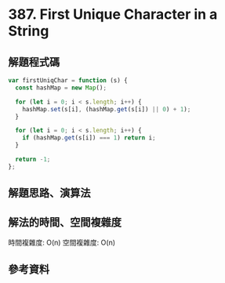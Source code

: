 # 387. First Unique Character in a String

## 解題程式碼

```javascript
var firstUniqChar = function (s) {
  const hashMap = new Map();

  for (let i = 0; i < s.length; i++) {
    hashMap.set(s[i], (hashMap.get(s[i]) || 0) + 1);
  }

  for (let i = 0; i < s.length; i++) {
    if (hashMap.get(s[i]) === 1) return i;
  }

  return -1;
};
```

## 解題思路、演算法

## 解法的時間、空間複雜度

時間複雜度: O(n)
空間複雜度: O(n)

## 參考資料
